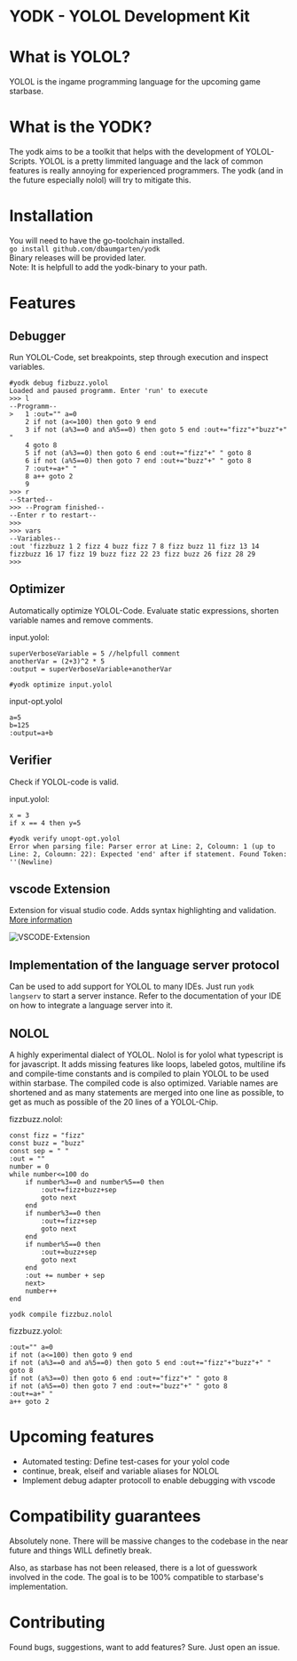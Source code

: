 # YODK - YOLOL Development Kit

# What is YOLOL?
YOLOL is the ingame programming language for the upcoming game starbase.

# What is the YODK?
The yodk aims to be a toolkit that helps with the development of YOLOL-Scripts. YOLOL is a pretty limmited language and the lack of common features is really annoying for experienced programmers. The yodk (and in the future especially nolol) will try to mitigate this.

# Installation
You will need to have the go-toolchain installed.  
```go install github.com/dbaumgarten/yodk```  
Binary releases will be provided later.  
Note: It is helpfull to add the yodk-binary to your path.

# Features

## Debugger
Run YOLOL-Code, set breakpoints, step through execution and inspect variables.

```
#yodk debug fizbuzz.yolol 
Loaded and paused programm. Enter 'run' to execute
>>> l
--Programm--
>   1 :out="" a=0
    2 if not (a<=100) then goto 9 end
    3 if not (a%3==0 and a%5==0) then goto 5 end :out+="fizz"+"buzz"+" "
    4 goto 8
    5 if not (a%3==0) then goto 6 end :out+="fizz"+" " goto 8
    6 if not (a%5==0) then goto 7 end :out+="buzz"+" " goto 8
    7 :out+=a+" "
    8 a++ goto 2
    9 
>>> r
--Started--
>>> --Program finished--
--Enter r to restart--
>>> 
>>> vars
--Variables--
:out 'fizzbuzz 1 2 fizz 4 buzz fizz 7 8 fizz buzz 11 fizz 13 14 fizzbuzz 16 17 fizz 19 buzz fizz 22 23 fizz buzz 26 fizz 28 29 
>>>  

```

## Optimizer
Automatically optimize YOLOL-Code. Evaluate static expressions, shorten variable names and remove comments.

input.yolol:
```
superVerboseVariable = 5 //helpfull comment
anotherVar = (2+3)^2 * 5
:output = superVerboseVariable+anotherVar
```
```
#yodk optimize input.yolol
```
input-opt.yolol
```
a=5
b=125
:output=a+b
```

## Verifier
Check if YOLOL-code is valid.

input.yolol:
```
x = 3
if x == 4 then y=5
```
```
#yodk verify unopt-opt.yolol 
Error when parsing file: Parser error at Line: 2, Coloumn: 1 (up to Line: 2, Coloumn: 22): Expected 'end' after if statement. Found Token: ''(Newline)
```

## vscode Extension
Extension for visual studio code. Adds syntax highlighting and validation. [More information](vscode-yolol/README.md)

![VSCODE-Extension](images/vscode-screenshot.png)

## Implementation of the language server protocol
Can be used to add support for YOLOL to many IDEs. Just run ```yodk langserv``` to start a server instance. Refer to the documentation of your IDE on how to integrate a language server into it.

## NOLOL
A highly experimental dialect of YOLOL. Nolol is for yolol what typescript is for javascript. It adds missing features like loops, labeled gotos, multiline ifs and compile-time constants and is compiled to plain YOLOL to be used within starbase. The compiled code is also optimized. Variable names are shortened and as many statements are merged into one line as possible, to get as much as possible of the 20 lines of a YOLOL-Chip.

fizzbuzz.nolol:
```
const fizz = "fizz"
const buzz = "buzz"
const sep = " "
:out = ""
number = 0
while number<=100 do
    if number%3==0 and number%5==0 then
        :out+=fizz+buzz+sep
        goto next
    end
    if number%3==0 then
        :out+=fizz+sep
        goto next
    end
    if number%5==0 then
        :out+=buzz+sep
        goto next
    end
    :out += number + sep
    next>
    number++
end
```
```
yodk compile fizzbuz.nolol
```

fizzbuzz.yolol:
```
:out="" a=0
if not (a<=100) then goto 9 end
if not (a%3==0 and a%5==0) then goto 5 end :out+="fizz"+"buzz"+" "
goto 8
if not (a%3==0) then goto 6 end :out+="fizz"+" " goto 8
if not (a%5==0) then goto 7 end :out+="buzz"+" " goto 8
:out+=a+" "
a++ goto 2

```

# Upcoming features
- Automated testing: Define test-cases for your yolol code
- continue, break, elseif and variable aliases for NOLOL
- Implement debug adapter protocoll to enable debugging with vscode

# Compatibility guarantees
Absolutely none. There will be massive changes to the codebase in the near future and things WILL definetly break.  

Also, as starbase has not been released, there is a lot of guesswork involved in the code. The goal is to be 100% compatible to starbase's implementation.

# Contributing
Found bugs, suggestions, want to add features? Sure. Just open an issue.
